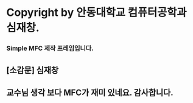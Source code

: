 # Copyright by 안동대학교 컴퓨터공학과 심재창.
### Simple MFC 제작 프레임입니다.

## [소감문] 심재창
## 교수님 생각 보다 MFC가 재미 있네요. 감사합니다.
